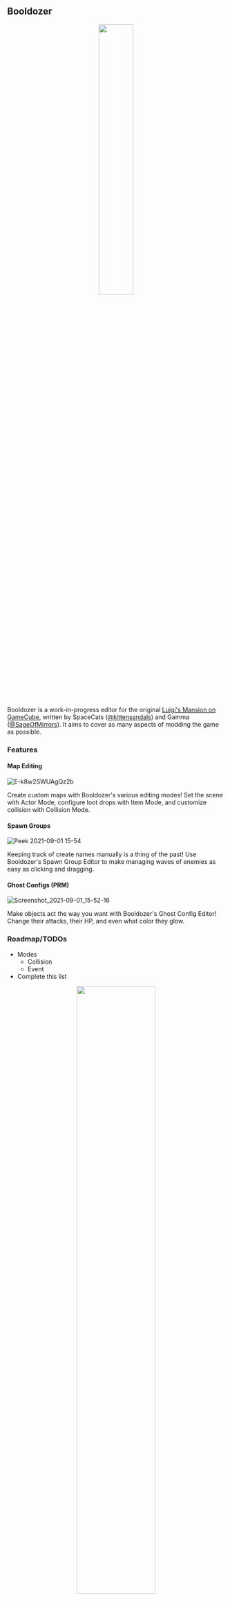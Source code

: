 ## Booldozer
<p align="center">
<img src=https://raw.githubusercontent.com/Sage-of-Mirrors/Booldozer/main/res/img/logo.png width="40%" height="40%" ></img>
</p>

Booldozer is a work-in-progress editor for the original [Luigi's Mansion on GameCube](https://en.wikipedia.org/wiki/Luigi%27s_Mansion), written by SpaceCats ([@kittensandals](https://twitter.com/kittensandals)) and Gamma ([@SageOfMirrors](https://twitter.com/SageOfMirrors)). It aims to cover as many aspects of modding the game as possible.

### Features
#### Map Editing
![E-k8w2SWUAgQz2b](https://user-images.githubusercontent.com/10427486/133895701-32d46944-6717-4805-9828-ab7f1a69fd14.jpeg)

Create custom maps with Booldozer's various editing modes! Set the scene with Actor Mode, configure loot drops with Item Mode, and customize collision with Collision Mode.

#### Spawn Groups
![Peek 2021-09-01 15-54](https://user-images.githubusercontent.com/10427486/131735867-3b93c4eb-bb5e-4ff5-94c3-5ec35e564255.gif)

Keeping track of create names manually is a thing of the past! Use Booldozer's Spawn Group Editor to make managing waves of enemies as easy as clicking and dragging.

#### Ghost Configs (PRM)
![Screenshot_2021-09-01_15-52-16](https://user-images.githubusercontent.com/10427486/131735977-82385508-40a6-408b-8a82-74c3b2d059ac.png)

Make objects act the way you want with Booldozer's Ghost Config Editor! Change their attacks, their HP, and even what color they glow.

### Roadmap/TODOs
  - Modes
    - Collision
    - Event
  - Complete this list

<p align="center">
<img src=https://raw.githubusercontent.com/Sage-of-Mirrors/Booldozer/main/res/img/about.png width="60%" height="60%"></img>
</p>

